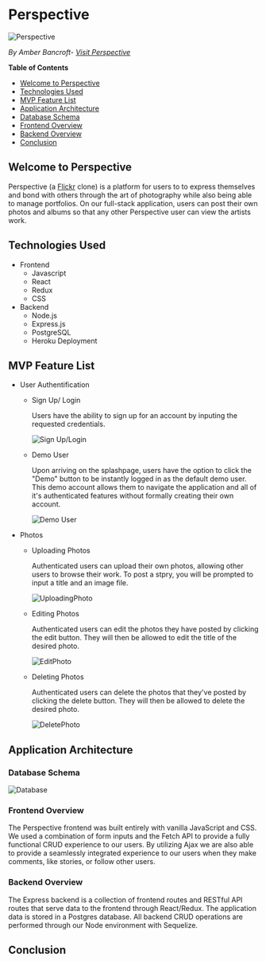 # Perspective

![Perspective](/images/AvocatiLink.png)

*By Amber Bancroft- [Visit Perspective](https://app-perspective.herokuapp.com/)*

**Table of Contents**
* [Welcome to Perspective](#welcome-to-perspective)
* [Technologies Used](#technologies-used)
* [MVP Feature List](#mvp-feature-list)
* [Application Architecture](#application-architecture)
* [Database Schema](#database-schema)
* [Frontend Overview](#frontend-overview)
* [Backend Overview](#backend-overview)
* [Conclusion](#conclusion)

## Welcome to Perspective
Perspective (a [Flickr](https://flickr.com/) clone) is a platform for users to to express themselves and bond with others through the art of photography while also being able to manage portfolios. On our full-stack application, users can post their own photos and albums so that any other Perspective user can view the artists work.


## Technologies Used
* Frontend
    * Javascript
    * React
    * Redux
    * CSS
* Backend
    * Node.js
    * Express.js
    * PostgreSQL
    * Heroku Deployment

## MVP Feature List
* User Authentification
    * Sign Up/ Login
        
        Users have the ability to sign up for an account by inputing the requested credentials.
        
        ![Sign Up/Login](/images/AvocatiLoginSignUp.gif)
    * Demo User
        
        Upon arriving on the splashpage, users have the option to click the "Demo" button to be instantly logged in as the default demo user. This demo account allows them to navigate the application and all of it's authenticated features without formally creating their own account.
        
        ![Demo User](/images/AvocatiDemoExample.gif)
* Photos
    * Uploading Photos
        
        Authenticated users can upload their own photos, allowing other users to browse their work. To post a stpry, you will be prompted to input a title and an image file.
        
        ![UploadingPhoto](/images/WriteThings.gif)
    * Editing Photos
    
      Authenticated users can edit the photos they have posted by clicking the edit button. They will then be allowed to edit the title of the desired photo.
      
      ![EditPhoto](/images/AvocatiEdit.gif)
    * Deleting Photos

      Authenticated users can delete the photos that they've posted by clicking the delete button. They will then be allowed to delete the desired photo.
      
      ![DeletePhoto](/images/AvocatiDelete.gif)


## Application Architecture

### Database Schema
![Database](/images/DatabaseSchema.png)

### Frontend Overview
The Perspective frontend was built entirely with vanilla JavaScript and CSS. We used a combination of form inputs and the Fetch API to provide a fully functional CRUD experience to our users. By utilizing Ajax we are also able to provide a seamlessly integrated experience to our users when they make comments, like stories, or follow other users.

### Backend Overview
The Express backend is a collection of frontend routes and RESTful API routes that serve data to the frontend through React/Redux. The application data is stored in a Postgres database. All backend CRUD operations are performed through our Node environment with Sequelize.

## Conclusion
